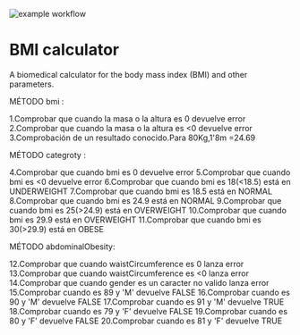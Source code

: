 ![example workflow](https://github.com/jmhorcas/bmicalc/actions/workflows/maven.yml/badge.svg)

# BMI calculator
A biomedical calculator for the body mass index (BMI) and other parameters.

MÉTODO bmi :

1.Comprobar que cuando la masa o la altura es 0 devuelve error
2.Comprobar que cuando la masa o la altura es <0 devuelve error
3.Comprobación de un resultado conocido.Para 80Kg,1'8m =24.69

MÉTODO categroty :

4.Comprobar que cuando bmi es 0 devuelve error
5.Comprobar que cuando bmi es <0 devuelve error
6.Comprobar que cuando bmi es 18(<18.5) está en UNDERWEIGHT
7.Comprobar que cuando bmi es 18.5 está en NORMAL
8.Comprobar que cuando bmi es 24.9 está en NORMAL
9.Comprobar que cuando bmi es 25(>24.9) está en OVERWEIGHT
10.Comprobar que cuando bmi es 29.9 está en OVERWEIGHT
11.Comprobar que cuando bmi es 30(>29.9) está en OBESE

MÉTODO abdominalObesity:

12.Comprobar que cuando waistCircumference es 0 lanza error
13.Comprobar que cuando waistCircumference es <0 lanza error
14.Comprobar que cuando gender es un caracter no valido lanza error
15.Comprobar cuando es 89 y 'M' devuelve FALSE 
16.Comprobar cuando es 90 y 'M' devuelve FALSE
17.Comprobar cuando es 91 y 'M' devuelve TRUE  
18.Comprobar cuando es 79 y 'F' devuelve FALSE 
19.Comprobar cuando es 80 y 'F' devuelve FALSE
20.Comprobar cuando es 81 y 'F' devuelve TRUE 